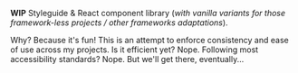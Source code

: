 **WIP** Styleguide & React component library (_with vanilla variants for those framework-less projects / other frameworks adaptations_).

Why? Because it's fun! This is an attempt to enforce consistency and ease of use across my projects. Is it efficient yet? Nope. Following most accessibility standards? Nope. But we'll get there, eventually...
